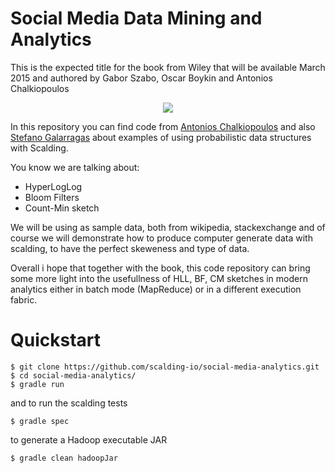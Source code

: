 Social Media Data Mining and Analytics
======================================

This is the expected title for the book from Wiley that will be available March 2015 and authored by Gabor Szabo, Oscar Boykin and Antonios Chalkiopoulos

<p align="center">
  <a href="http://eu.wiley.com/WileyCDA/WileyTitle/productCd-1118824857.html" target="_blank"><img src="http://media.wiley.com/product_data/coverImage300/57/11188248/1118824857.jpg"/></a>
</p>

In this repository you can find code from <a href="https://github.com/Antwnis">Antonios Chalkiopoulos</a> and also <a href="https://github.com/galarragas">Stefano Galarragas</a> 
about examples of using probabilistic data structures with Scalding.

You know we are talking about:

* HyperLogLog
* Bloom Filters
* Count-Min sketch

We will be using as sample data, both from wikipedia, stackexchange and of course we will demonstrate how to produce computer generate data with scalding, to have the perfect skeweness and type of data.

Overall i hope that together with the book, this code repository can bring some more light into the usefullness of HLL, BF, CM sketches in modern analytics either in batch mode (MapReduce) or in a different execution fabric.

Quickstart
==========
  
    $ git clone https://github.com/scalding-io/social-media-analytics.git
    $ cd social-media-analytics/
    $ gradle run

and to run the scalding tests

    $ gradle spec

to generate a Hadoop executable JAR

    $ gradle clean hadoopJar
